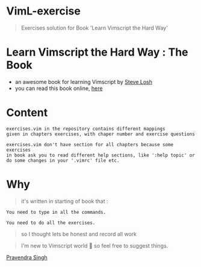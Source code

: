 VimL-exercise
=============
> Exercises solution for Book 'Learn Vimscript the Hard Way'

Learn Vimscript the Hard Way : The Book
=======================================
* an awesome book for learning Vimscript by [Steve Losh](https://twitter.com/stevelosh)
* you can read this book online, [here](http://learnvimscriptthehardway.stevelosh.com/)

Content
=======

```
exercises.vim in the repository contains different mappings 
given in chapters exercises, with chaper number and exercise questions
```

```
exercises.vim don't have section for all chapters because some exercises
in book ask you to read different help sections, like ':help topic' or
do some changes in your '.vimrc' file etc.
```

Why
===
> it's written in starting of book that :

```
You need to type in all the commands.

You need to do all the exercises.
```

> so I thought lets be honest and record all work

> I'm new to Vimscript world :hatched_chick: so feel free to suggest things.

[Pravendra Singh](https://pravj.github.io)

